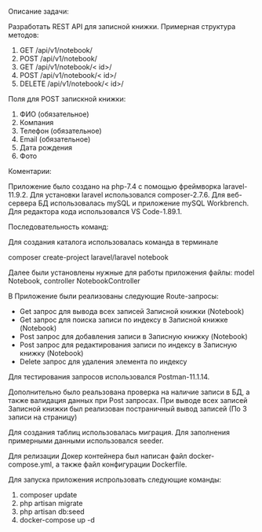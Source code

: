 Описание задачи:

Разработать REST API для записной книжки. Примерная структура методов:

1. GET /api/v1/notebook/
2. POST /api/v1/notebook/
3. GET /api/v1/notebook/< id>/
4. POST /api/v1/notebook/< id>/
5. DELETE /api/v1/notebook/< id>/

Поля для POST запискной книжки:

1. ФИО (обязательное)
2. Компания
3. Телефон (обязательное)
4. Email (обязательное)
5. Дата рождения
6. Фото

Коментарии:

Приложение было создано на php-7.4 с помощью фреймворка laravel-11.9.2. Для установки laravel использовался composer-2.7.6. Для веб-сервера БД использовалась mySQL и приложение mySQL Workbrench. Для редактора кода использовался VS Code-1.89.1.

Последовательность команд:

Для создания каталога использовалась команда в терминале

composer create-project laravel/laravel notebook

Далее были установлены нужные для работы приложения файлы: model Notebook, controller NotebookController

В Приложение были реализованы следующие Route-запросы:

- Get запрос для вывода всех записей Записной книжки (Notebook)
- Get запрос для поиска записи по индексу в Записной книжке (Notebook)
- Post запрос для добавления записи в Записную книжку (Notebook)
- Post запрос для редактирования записи по индексу в Записную книжку (Notebook)
- Delete запрос для удаления элемента по индексу

Для тестирования запросов использовался Postman-11.1.14.

Дополнительно было реальзована проверка на наличие записи в БД, а также валидация данных при Post запросах. При выводе всех записей Записной книжки был реализован постраничный вывод записей (По 3 записи на страницу)

Для создания таблиц использовалась миграция. Для заполнения примерными данными использовался seeder.

Для релизации Докер контейнера был написан файл docker-compose.yml, а также файл конфигурации Dockerfile.

Для запуска приложения испрользовать следующие команды:

1. composer update
2. php artisan migrate
3. php artisan db:seed
4. docker-compose up -d
